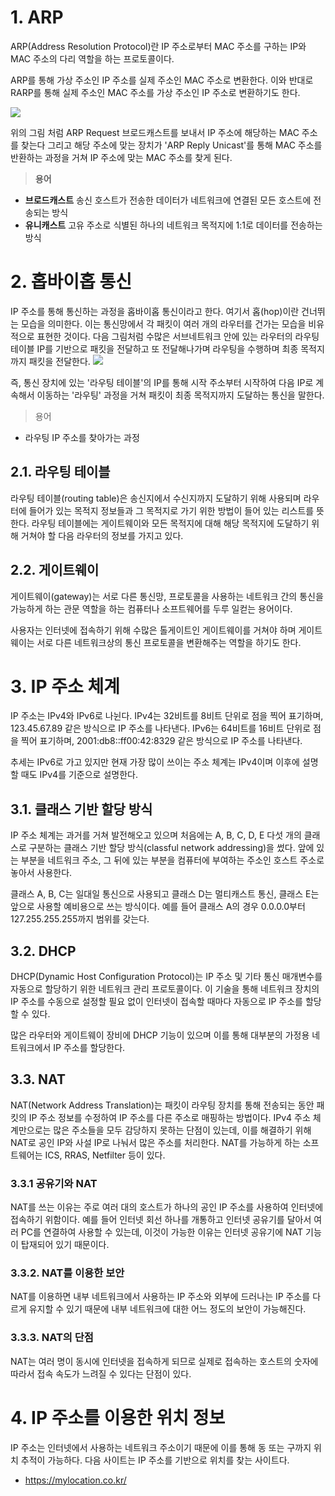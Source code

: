 # 1. ARP
ARP(Address Resolution Protocol)란 IP 주소로부터 MAC 주소를 구하는 IP와 MAC 주소의 다리 역할을 하는 프로토콜이다.

ARP를 통해 가상 주소인 IP 주소를 실제 주소인 MAC 주소로 변환한다. 이와 반대로 RARP를 통해 실제 주소인 MAC 주소를 가상 주소인 IP 주소로 변환하기도 한다.

![](https://velog.velcdn.com/images/cnj9912/post/c9b0776e-9b8a-4165-8cfd-49b287c4db80/image.png)

위의 그림 처럼 ARP Request 브로드캐스트를 보내서 IP 주소에 해당하는 MAC 주소를 찾는다 그리고 해당 주소에 맞는 장치가 'ARP Reply Unicast'를 통해 MAC 주소를 반환하는 과정을 거쳐 IP 주소에 맞는 MAC 주소를 찾게 된다.

> **용어**
- **브로드캐스트**
  송신 호스트가 전송한 데이터가 네트워크에 연결된 모든 호스트에 전송되는 방식
- **유니캐스트**
  고유 주소로 식별된 하나의 네트워크 목적지에 1:1로 데이터를 전송하는 방식

# 2. 홉바이홉 통신

IP 주소를 통해 통신하는 과정을 홉바이홉 통신이라고 한다. 여기서 홉(hop)이란 건너뛰는 모습을 의미한다. 이는 통신망에서 각 패킷이 여러 개의 라우터를 건가는 모습을 비유적으로 표현한 것이다. 다음 그림처럼 수많은 서브네트워크 안에 있는 라우터의 라우팅 테이블 IP를 기반으로 패킷을 전달하고 또 전달해나가며 라우팅을 수행하며 최종 목적지까지 패킷을 전달한다.
![](https://velog.velcdn.com/images/cnj9912/post/a64e8f00-588f-41f2-924a-fb311d596fd5/image.png)

즉, 통신 장치에 있는 '라우팅 테이블'의 IP를 통해 시작 주소부터 시작하여 다음 IP로 계속해서 이동하는 '라우팅' 과정을 거쳐 패킷이 최종 목적지까지 도달하는 통신을 말한다.
>용어
- 라우팅
  IP 주소를 찾아가는 과정

## 2.1. 라우팅 테이블
라우팅 테이블(routing table)은 송신지에서 수신지까지 도달하기 위해 사용되며 라우터에 들어가 있는 목적지 정보들과 그 목적지로 가기 위한 방법이 들어 있는 리스트를 뜻한다. 라우팅 테이블에는 게이트웨이와 모든 목적지에 대해 해당 목적지에 도달하기 위해 거쳐야 할 다음 라우터의 정보를 가지고 있다.

## 2.2. 게이트웨이
게이트웨이(gateway)는 서로 다른 통신망, 프로토콜을 사용하는 네트워크 간의 통신을 가능하게 하는 관문 역할을 하는 컴퓨터나 소프트웨어를 두루 일컫는 용어이다.

사용자는 인터넷에 접속하기 위해 수많은 톨게이트인 게이트웨이를 거쳐야 하며 게이트웨이는 서로 다른 네트워크상의 통신 프로토콜을 변환해주는 역할을 하기도 한다.

# 3. IP 주소 체계
IP 주소는 IPv4와 IPv6로 나뉜다. IPv4는 32비트를 8비트 단위로 점을 찍어 표기하며, 123.45.67.89 같은 방식으로 IP 주소를 나타낸다. IPv6는 64비트를 16비트 단위로 점을 찍어 표기하며, 2001:db8::ff00:42:8329 같은 방식으로 IP 주소를 나타낸다.

추세는 IPv6로 가고 있지만 현재 가장 많이 쓰이는 주소 체계는 IPv4이며 이후에 설명할 때도 IPv4를 기준으로 설명한다.

## 3.1. 클래스 기반 할당 방식
IP 주소 체계는 과거를 거쳐 발전해오고 있으며 처음에는 A, B, C, D, E 다섯 개의 클래스로 구분하는 클래스 기반 할당 방식(classful network addressing)을 썼다. 앞에 있는 부분을 네트워크 주소, 그 뒤에 있는 부분을 컴퓨터에 부여하는 주소인 호스트 주소로 놓아서 사용한다.

클래스 A, B, C는 일대일 통신으로 사용되고 클래스 D는 멀티캐스트 통신, 클래스 E는 앞으로 사용할 예비용으로 쓰는 방식이다. 예를 들어 클래스 A의 경우 0.0.0.0부터 127.255.255.255까지 범위를 갖는다.

## 3.2. DHCP
DHCP(Dynamic Host Configuration Protocol)는 IP 주소 및 기타 통신 매개변수를 자동으로 할당하기 위한 네트워크 관리 프로토콜이다. 이 기술을 통해 네트워크 장치의 IP 주소를 수동으로 설정할 필요 없이 인터넷이 접속할 때마다 자동으로 IP 주소를 할당할 수 있다.

많은 라우터와 게이트웨이 장비에 DHCP 기능이 있으며 이를 통해 대부분의 가정용 네트워크에서 IP 주소를 할당한다.

## 3.3. NAT
NAT(Network Address Translation)는 패킷이 라우팅 장치를 통해 전송되는 동안 패킷의 IP 주소 정보를 수정하여 IP 주소를 다른 주소로 매핑하는 방법이다. IPv4 주소 체계만으로는 많은 주소들을 모두 감당하지 못하는 단점이 있는데, 이를 해결하기 위해 NAT로 공인 IP와 사설 IP로 나눠서 많은 주소를 처리한다. NAT를 가능하게 하는 소프트웨어는 ICS, RRAS, Netfilter 등이 있다.

### 3.3.1 공유기와 NAT
NAT를 쓰는 이유는 주로 여러 대의 호스트가 하나의 공인 IP 주소를 사용하여 인터넷에 접속하기 위함이다. 예를 들어 인터넷 회선 하나를 개통하고 인터넷 공유기를 달아서 여러 PC를 연결하여 사용할 수 있는데, 이것이 가능한 이유는 인터넷 공유기에 NAT 기능이 탑재되어 있기 때문이다.

### 3.3.2. NAT를 이용한 보안
NAT를 이용하면 내부 네트워크에서 사용하는 IP 주소와 외부에 드러나는 IP 주소를 다르게 유지할 수 있기 때문에 내부 네트워크에 대한 어느 정도의 보안이 가능해진다.

### 3.3.3. NAT의 단점
NAT는 여러 명이 동시에 인터넷을 접속하게 되므로 실제로 접속하는 호스트의 숫자에 따라서 접속 속도가 느려질 수 있다는 단점이 있다.

# 4. IP 주소를 이용한 위치 정보
IP 주소는 인터넷에서 사용하는 네트워크 주소이기 때문에 이를 통해 동 또는 구까지 위치 추적이 가능하다. 다음 사이트는 IP 주소를 기반으로 위치를 찾는 사이트다.
- https://mylocation.co.kr/

